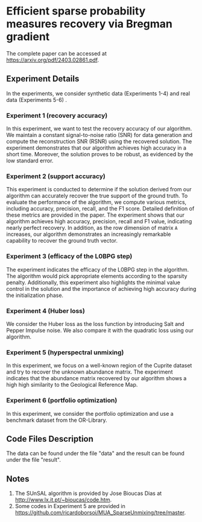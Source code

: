 # Efficient sparse probability measures recovery via Bregman gradient
The complete paper can be accessed at <https://arxiv.org/pdf/2403.02861.pdf>. 

## Experiment Details
In the experiments, we consider synthetic data (Experiments 1-4) and real data (Experiments 5-6) . 

### Experiment 1 (recovery accuracy)
In this experiment, we want to test the recovery accuracy of our algorithm. We maintain a constant signal-to-noise ratio (SNR) for data generation and compute the reconstruction SNR (RSNR) using the recovered solution.
The experiment demonstrates that our algorithm achieves high accuracy in a short time. Moreover, the solution proves to be robust, as evidenced by the low standard error. 

### Experiment 2 (support accuracy)
This experiment is conducted to determine if the solution derived from our algorithm can accurately recover the true support of the ground truth. To evaluate the performance of the algorithm, we compute various metrics, including accuracy, precision, recall, and the F1 score. Detailed definition of these metrics are provided in the paper.
The experiment shows that our algorithm achieves high accuracy, precision, recall and F1 value, indicating nearly perfect recovery. In addition, as the row dimension of matrix `A` increases, our algorithm demonstrates an increasingly remarkable capability to recover the ground truth vector. 

### Experiment 3 (efficacy of the L0BPG step)
The experiment indicates the efficacy of the L0BPG step in the algorithm. The algorithm would pick appropriate elements according to the sparsity penalty. Additionally, this experiment also highlights the minimal value control in the solution and the importance of achieving high accuracy during the initialization phase.

### Experiment 4 (Huber loss)
We consider the Huber loss as the loss function by introducing Salt and Pepper Impulse noise. We also compare it with the quadratic loss using our algorithm.

### Experiment 5 (hyperspectral unmixing)
In this experiment, we focus on a well-known region of the Cuprite dataset and try to recover the unknown abundance matrix. The experiment indicates that the abundance matrix recovered by our algorithm shows a high high similarity to the Geological Reference Map. 

### Experiment 6 (portfolio optimization)
In this experiment, we consider the portfolio optimization and use a benchmark dataset from the OR-Library. 

## Code Files Description
The data can be found under the file "data" and the result can be found under the file "result".

## Notes
1. The SUnSAL algorithm is provided by Jose Bioucas Dias at <http://www.lx.it.pt/~bioucas/code.htm>. 
2. Some codes in Experiment 5 are provided in <https://github.com/ricardoborsoi/MUA_SparseUnmixing/tree/master>.

